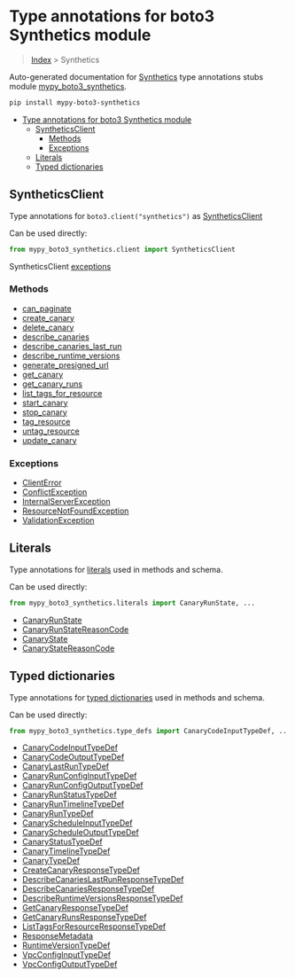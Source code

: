 # Type annotations for boto3 Synthetics module

> [Index](../README.md) > Synthetics

Auto-generated documentation for [Synthetics](https://boto3.amazonaws.com/v1/documentation/api/latest/reference/services/synthetics.html#Synthetics)
type annotations stubs module [mypy_boto3_synthetics](https://pypi.org/project/mypy-boto3-synthetics/).

```bash
pip install mypy-boto3-synthetics
```

- [Type annotations for boto3 Synthetics module](#type-annotations-for-boto3-synthetics-module)
  - [SyntheticsClient](#syntheticsclient)
    - [Methods](#methods)
    - [Exceptions](#exceptions)
  - [Literals](#literals)
  - [Typed dictionaries](#typed-dictionaries)

## SyntheticsClient

Type annotations for  `boto3.client("synthetics")` as [SyntheticsClient](./client.md)

Can be used directly:

```python
from mypy_boto3_synthetics.client import SyntheticsClient
```


SyntheticsClient [exceptions](./client.md#exceptions)



### Methods
- [can_paginate](./client.md#can-paginate)
- [create_canary](./client.md#create-canary)
- [delete_canary](./client.md#delete-canary)
- [describe_canaries](./client.md#describe-canaries)
- [describe_canaries_last_run](./client.md#describe-canaries-last-run)
- [describe_runtime_versions](./client.md#describe-runtime-versions)
- [generate_presigned_url](./client.md#generate-presigned-url)
- [get_canary](./client.md#get-canary)
- [get_canary_runs](./client.md#get-canary-runs)
- [list_tags_for_resource](./client.md#list-tags-for-resource)
- [start_canary](./client.md#start-canary)
- [stop_canary](./client.md#stop-canary)
- [tag_resource](./client.md#tag-resource)
- [untag_resource](./client.md#untag-resource)
- [update_canary](./client.md#update-canary)




### Exceptions
- [ClientError](./client.md#clienterror)
- [ConflictException](./client.md#conflictexception)
- [InternalServerException](./client.md#internalserverexception)
- [ResourceNotFoundException](./client.md#resourcenotfoundexception)
- [ValidationException](./client.md#validationexception)










## Literals

Type annotations for [literals](./literals.md) used in methods and schema.

Can be used directly:

```python
from mypy_boto3_synthetics.literals import CanaryRunState, ...
```

- [CanaryRunState](./literals.md#canaryrunstate)
- [CanaryRunStateReasonCode](./literals.md#canaryrunstatereasoncode)
- [CanaryState](./literals.md#canarystate)
- [CanaryStateReasonCode](./literals.md#canarystatereasoncode)




## Typed dictionaries


Type annotations for [typed dictionaries](./type_defs.md) used in methods and schema.

Can be used directly:

```python
from mypy_boto3_synthetics.type_defs import CanaryCodeInputTypeDef, ...
```

- [CanaryCodeInputTypeDef](./type_defs.md#canarycodeinputtypedef)
- [CanaryCodeOutputTypeDef](./type_defs.md#canarycodeoutputtypedef)
- [CanaryLastRunTypeDef](./type_defs.md#canarylastruntypedef)
- [CanaryRunConfigInputTypeDef](./type_defs.md#canaryrunconfiginputtypedef)
- [CanaryRunConfigOutputTypeDef](./type_defs.md#canaryrunconfigoutputtypedef)
- [CanaryRunStatusTypeDef](./type_defs.md#canaryrunstatustypedef)
- [CanaryRunTimelineTypeDef](./type_defs.md#canaryruntimelinetypedef)
- [CanaryRunTypeDef](./type_defs.md#canaryruntypedef)
- [CanaryScheduleInputTypeDef](./type_defs.md#canaryscheduleinputtypedef)
- [CanaryScheduleOutputTypeDef](./type_defs.md#canaryscheduleoutputtypedef)
- [CanaryStatusTypeDef](./type_defs.md#canarystatustypedef)
- [CanaryTimelineTypeDef](./type_defs.md#canarytimelinetypedef)
- [CanaryTypeDef](./type_defs.md#canarytypedef)
- [CreateCanaryResponseTypeDef](./type_defs.md#createcanaryresponsetypedef)
- [DescribeCanariesLastRunResponseTypeDef](./type_defs.md#describecanarieslastrunresponsetypedef)
- [DescribeCanariesResponseTypeDef](./type_defs.md#describecanariesresponsetypedef)
- [DescribeRuntimeVersionsResponseTypeDef](./type_defs.md#describeruntimeversionsresponsetypedef)
- [GetCanaryResponseTypeDef](./type_defs.md#getcanaryresponsetypedef)
- [GetCanaryRunsResponseTypeDef](./type_defs.md#getcanaryrunsresponsetypedef)
- [ListTagsForResourceResponseTypeDef](./type_defs.md#listtagsforresourceresponsetypedef)
- [ResponseMetadata](./type_defs.md#responsemetadata)
- [RuntimeVersionTypeDef](./type_defs.md#runtimeversiontypedef)
- [VpcConfigInputTypeDef](./type_defs.md#vpcconfiginputtypedef)
- [VpcConfigOutputTypeDef](./type_defs.md#vpcconfigoutputtypedef)
